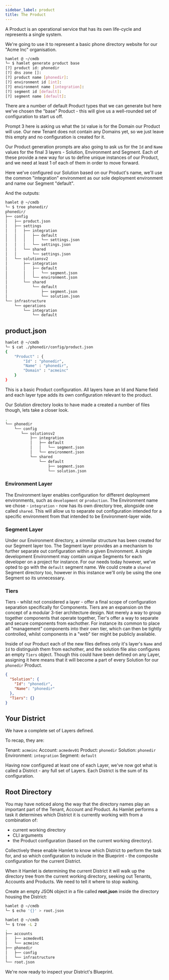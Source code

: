 ```yaml
---
sidebar_label: product
title: The Product
---
```


A Product is an operational service that has its own life-cycle and represents a single system.

We're going to use it to represent a basic phone directory website for our "Acme Inc" organisation.

```bash
hamlet @ ~/cmdb
└─ $ hamlet generate product base
[?] product id: phonedir
[?] dns zone []:
[?] product name [phonedir]:
[?] environment id [int]:
[?] environment name [integration]:
[?] segment id [default]:
[?] segment name [default]:
```

There are a number of default Product types that we can generate but here we've chosen the "base" Product - this will give us a well-rounded set of configuration to start us off.

Prompt 3 here is asking us what the `Id` value is for the Domain our Product will use. Our new Tenant does not contain any Domains yet, so we just leave this empty and no configuration is created for it.

Our Product generation prompts are also going to ask us for the `Id` and `Name` values for the final 3 layers - Solution, Environment and Segment. Each of these provide a new way for us to define unique instances of our Product, and we need at least 1 of each of them in order to move forward.

Here we've configured our Solution based on our Product's name, we'll use the common "integration" environment as our sole deployment environment and name our Segment "default".

And the outputs:

```bash
hamlet @ ~/cmdb
└─ $ tree phonedir/
phonedir/
├── config
│   ├── product.json
│   ├── settings
│   │   ├── integration
│   │   │   ├── default
│   │   │   │   └── settings.json
│   │   │   └── settings.json
│   │   └── shared
│   │       └── settings.json
│   └── solutionsv2
│       ├── integration
│       │   ├── default
│       │   │   └── segment.json
│       │   └── environment.json
│       └── shared
│           └── default
│               ├── segment.json
│               └── solution.json
└── infrastructure
    └── operations
        └── integration
            └── default
```

## product.json

```bash
hamlet @ ~/cmdb
└─ $ cat ./phonedir/config/product.json
{
    "Product" : {
        "Id" : "phonedir",
        "Name" : "phonedir",
        "Domain" : "acmeinc"
    }
}
```

This is a basic Product configuration. All layers have an Id and Name field and each layer type adds its own configuration relevant to the product.

Our Solution directory looks to have made a created a number of files though, lets take a closer look.

```bash
.
└── phonedir
    └── config
       └── solutionsv2
           ├── integration
           │   ├── default
           │   │   └── segment.json
           │   └── environment.json
           └── shared
               └── default
                   ├── segment.json
                   └── solution.json
```

### Environment Layer

The Environment layer enables configuration for different deployment environments, such as `development` or `production`. The Environment name we chose - `integration` - now has its own directory tree, alongside one called `shared`. This will allow us to separate out configuration intended for a specific environment from that intended to be Environment-layer wide.

### Segment Layer

Under our Environment directory, a simmilar structure has been created for our Segment layer too. The Segment layer provides an a mechanism to further separate out configuration within a given Environment. A single development Environment may contain unique Segments for each developer on a project for instance. For our needs today however, we've opted to go with the `default` segment name. We could create a `shared` Segment directory too, however in this instance we'll only be using the one Segment so its unnecessary.

### Tiers

Tiers - whilst not considered a layer - offer a final scope of configuration separation specifically for Components. Tiers are an expansion on the concept of a modular 3-tier architecture design. Not merely a way to group together components that operate together, Tier's offer a way to separate and secure components from eachother. For instance its common to place all "management" components into their own tier, which can then be tightly controlled, whilst components in a "web" tier might be publicly available.

Inside of our Product each of the new files defines only it's layer's `Name` and `Id` to distinguish them from eachother, and the solution file also configures an empty `Tiers` object. Though this could have been defined on any Layer, assigning it here means that it will become a part of every Solution for our `phonedir` Product.

```json
{
  "Solution": {
    "Id": "phonedir",
    "Name": "phonedir"
  },
  "Tiers": {}
}
```

## Your District

We have a complete set of Layers defined.

To recap, they are:

Tenant: `acmeinc`
Account: `acmedev01`
Product: `phonedir`
Solution: `phonedir`
Environment: `integration`
Segment: `default`

Having now configured at least one of each Layer, we've now got what is called a District - any full set of Layers. Each District is the sum of its configuration.

## Root Directory

You may have noticed along the way that the directory names play an important part of the Tenant, Account and Product. As Hamlet performs a task it determines which District it is currently working with from a combination of:

- current working directory
- CLI arguments
- the Product configuration (based on the current working directory).

Collectively these enable Hamlet to know which District to perform the task for, and so which configuration to include in the Blueprint - the composite configuration for the current District.

When it Hamlet is determining the current District it will walk up the directory tree from the current working directory, seeking out Tenants, Accounts and Products. We need to tell it where to stop walking.

Create an empty JSON object in a file called **root.json** inside the directory housing the District:

```bash
hamlet @ ~/cmdb
└─ $ echo '{}' > root.json

hamlet @ ~/cmdb
└─ $ tree -L 2
.
├── accounts
│   ├── acmedev01
│   └── acmeinc
├── phonedir
│   ├── config
│   └── infrastructure
└── root.json
```

We're now ready to inspect your District's Blueprint.
